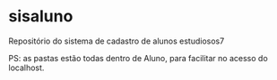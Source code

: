 # sisaluno
Repositório do sistema de cadastro de alunos estudiosos7

PS: as pastas estão todas dentro de Aluno, para facilitar no acesso do localhost.

